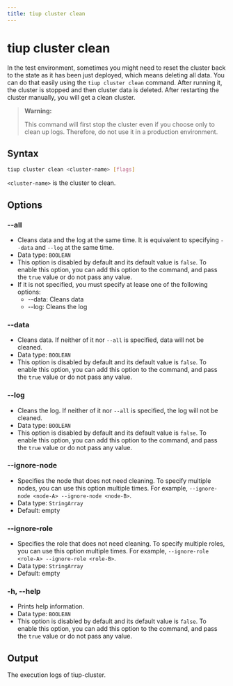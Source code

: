 ```yaml
---
title: tiup cluster clean
---
```


# tiup cluster clean

In the test environment, sometimes you might need to reset the cluster back to the state as it has been just deployed, which means deleting all data. You can do that easily using the `tiup cluster clean` command. After running it, the cluster is stopped and then cluster data is deleted. After restarting the cluster manually, you will get a clean cluster.

> **Warning:**
>
> This command will first stop the cluster even if you choose only to clean up logs. Therefore, do not use it in a production environment.

## Syntax

```sh
tiup cluster clean <cluster-name> [flags]
```

`<cluster-name>` is the cluster to clean.

## Options

### --all

- Cleans data and the log at the same time. It is equivalent to specifying `--data` and `--log` at the same time.
- Data type: `BOOLEAN`
- This option is disabled by default and its default value is `false`. To enable this option, you can add this option to the command, and pass the `true` value or do not pass any value.
- If it is not specified, you must specify at lease one of the following options:
    - --data: Cleans data
    - --log: Cleans the log

### --data

- Cleans data. If neither of it nor `--all` is specified, data will not be cleaned.
- Data type: `BOOLEAN`
- This option is disabled by default and its default value is `false`. To enable this option, you can add this option to the command, and pass the `true` value or do not pass any value.

### --log

- Cleans the log. If neither of it nor `--all` is specified, the log will not be cleaned.
- Data type: `BOOLEAN`
- This option is disabled by default and its default value is `false`. To enable this option, you can add this option to the command, and pass the `true` value or do not pass any value.

### --ignore-node

- Specifies the node that does not need cleaning. To specify multiple nodes, you can use this option multiple times. For example, `--ignore-node <node-A> --ignore-node <node-B>`.
- Data type: `StringArray`
- Default: empty

### --ignore-role

- Specifies the role that does not need cleaning. To specify multiple roles, you can use this option multiple times. For example, `--ignore-role <role-A> --ignore-role <role-B>`.
- Data type: `StringArray`
- Default: empty

### -h, --help

- Prints help information.
- Data type: `BOOLEAN`
- This option is disabled by default and its default value is `false`. To enable this option, you can add this option to the command, and pass the `true` value or do not pass any value.

## Output

The execution logs of tiup-cluster.
